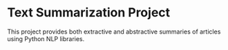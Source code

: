 # Text Summarization Project

This project provides both extractive and abstractive summaries of articles using Python NLP libraries.